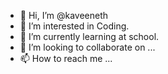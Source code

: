 - 👋 Hi, I’m @kaveeneth
- 👀 I’m interested in Coding.
- 🌱 I’m currently learning at school.
- 💞️ I’m looking to collaborate on ...
- 📫 How to reach me ...

<!---
kaveeneth/kaveeneth is a ✨ special ✨ repository because its `README.md` (this file) appears on your GitHub profile.
You can click the Preview link to take a look at your changes.
--->
